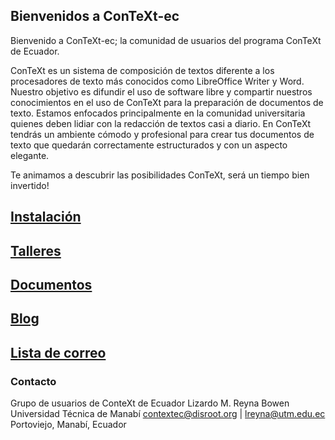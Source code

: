 ## Bienvenidos a ConTeXt-ec

Bienvenido a ConTeXt-ec; la comunidad de usuarios del programa ConTeXt de Ecuador.

ConTeXt es un sistema de composición de textos diferente a los procesadores de texto más conocidos como LibreOffice Writer y Word. Nuestro objetivo es difundir el uso de software libre y compartir nuestros conocimientos en el uso de ConTeXt para la preparación de documentos de texto. Estamos enfocados principalmente en la comunidad universitaria quienes deben lidiar con la redacción de textos casi a diario. En ConTeXt tendrás un ambiente cómodo y profesional para crear tus documentos de texto que quedarán correctamente estructurados y con un aspecto elegante. 

Te animamos a descubrir las posibilidades ConTeXt, será un tiempo bien invertido!


## [Instalación](./documentos/install-win.pdf)

## [Talleres](./talleres/talleres.md)

## [Documentos](./documentos/docs.md)

## [Blog](./posts/blog.md)

## [Lista de correo](./documentos/lista.md)

### Contacto
Grupo de usuarios de ConteXt de Ecuador
Lizardo M. Reyna Bowen
Universidad Técnica de Manabí
contextec@disroot.org | lreyna@utm.edu.ec
Portoviejo, Manabí, Ecuador


